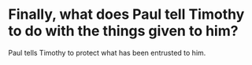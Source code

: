 # Finally, what does Paul tell Timothy to do with the things given to him?

Paul tells Timothy to protect what has been entrusted to him.
